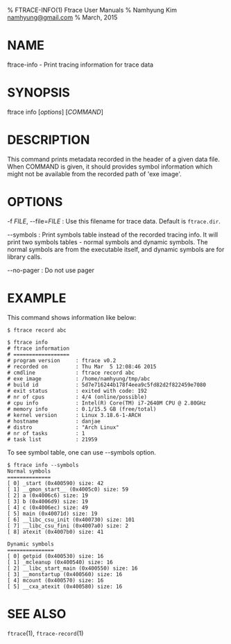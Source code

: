 % FTRACE-INFO(1) Ftrace User Manuals
% Namhyung Kim <namhyung@gmail.com>
% March, 2015

NAME
====
ftrace-info - Print tracing information for trace data

SYNOPSIS
========
ftrace info [*options*] [*COMMAND*]

DESCRIPTION
===========
This command prints metadata recorded in the header of a given data file.  When COMMAND is given, it should provides symbol information which might not be available from the recorded path of 'exe image'.

OPTIONS
=======
-f *FILE*, \--file=*FILE*
:   Use this filename for trace data.  Default is `ftrace.dir`.

\--symbols
:   Print symbols table instead of the recorded tracing info.  It will print two symbols tables - normal symbols and dynamic symbols.  The normal symbols are from the executable itself, and dynamic symbols are for library calls.

\--no-pager
:   Do not use pager

EXAMPLE
=======
This command shows information like below:

    $ ftrace record abc

    $ ftrace info
    # ftrace information
    # ==================
    # program version     : ftrace v0.2
    # recorded on         : Thu Mar  5 12:08:46 2015
    # cmdline             : ftrace record abc
    # exe image           : /home/namhyung/tmp/abc
    # build id            : 5d7e716244b178f4eea9c5fd82d2f822459e7080
    # exit status         : exited with code: 192
    # nr of cpus          : 4/4 (online/possible)
    # cpu info            : Intel(R) Core(TM) i7-2640M CPU @ 2.80GHz
    # memory info         : 0.1/15.5 GB (free/total)
    # kernel version      : Linux 3.18.6-1-ARCH
    # hostname            : danjae
    # distro              : "Arch Linux"
    # nr of tasks         : 1
    # task list           : 21959

To see symbol table, one can use \--symbols option.

    $ ftrace info --symbols
    Normal symbols
    ==============
    [ 0] _start (0x400590) size: 42
    [ 1] __gmon_start__ (0x4005c0) size: 59
    [ 2] a (0x4006c6) size: 19
    [ 3] b (0x4006d9) size: 19
    [ 4] c (0x4006ec) size: 49
    [ 5] main (0x40071d) size: 19
    [ 6] __libc_csu_init (0x400730) size: 101
    [ 7] __libc_csu_fini (0x4007a0) size: 2
    [ 8] atexit (0x4007b0) size: 41

    Dynamic symbols
    ===============
    [ 0] getpid (0x400530) size: 16
    [ 1] _mcleanup (0x400540) size: 16
    [ 2] __libc_start_main (0x400550) size: 16
    [ 3] __monstartup (0x400560) size: 16
    [ 4] mcount (0x400570) size: 16
    [ 5] __cxa_atexit (0x400580) size: 16

SEE ALSO
========
`ftrace`(1), `ftrace-record`(1)

